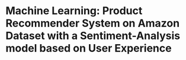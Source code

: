 # Machine Learning: Product Recommender System on Amazon Dataset with a Sentiment-Analysis model based on User Experience

